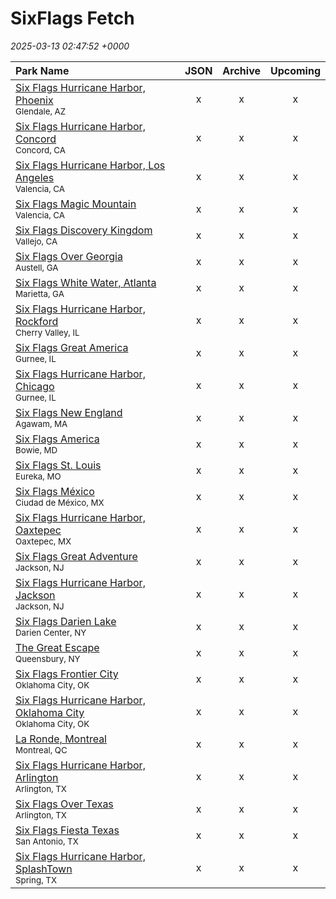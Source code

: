 # SixFlags Fetch

*2025-03-13 02:47:52 +0000*

| Park Name | JSON | Archive | Upcoming |
| :-------- | :--: | :-----: | :------: |
| [Six Flags Hurricane Harbor, Phoenix](https://parkcalendar.com/#46)<br><sup>Glendale, AZ</sup> | x | x | x |
| [Six Flags Hurricane Harbor, Concord](https://parkcalendar.com/#42)<br><sup>Concord, CA</sup> | x | x | x |
| [Six Flags Hurricane Harbor, Los Angeles](https://parkcalendar.com/#11)<br><sup>Valencia, CA</sup> | x | x | x |
| [Six Flags Magic Mountain](https://parkcalendar.com/#6)<br><sup>Valencia, CA</sup> | x | x | x |
| [Six Flags Discovery Kingdom](https://parkcalendar.com/#17)<br><sup>Vallejo, CA</sup> | x | x | x |
| [Six Flags Over Georgia](https://parkcalendar.com/#2)<br><sup>Austell, GA</sup> | x | x | x |
| [Six Flags White Water, Atlanta](https://parkcalendar.com/#25)<br><sup>Marietta, GA</sup> | x | x | x |
| [Six Flags Hurricane Harbor, Rockford](https://parkcalendar.com/#48)<br><sup>Cherry Valley, IL</sup> | x | x | x |
| [Six Flags Great America](https://parkcalendar.com/#7)<br><sup>Gurnee, IL</sup> | x | x | x |
| [Six Flags Hurricane Harbor, Chicago](https://parkcalendar.com/#13)<br><sup>Gurnee, IL</sup> | x | x | x |
| [Six Flags New England](https://parkcalendar.com/#20)<br><sup>Agawam, MA</sup> | x | x | x |
| [Six Flags America](https://parkcalendar.com/#14)<br><sup>Bowie, MD</sup> | x | x | x |
| [Six Flags St. Louis](https://parkcalendar.com/#3)<br><sup>Eureka, MO</sup> | x | x | x |
| [Six Flags México](https://parkcalendar.com/#28)<br><sup>Ciudad de México, MX</sup> | x | x | x |
| [Six Flags Hurricane Harbor, Oaxtepec](https://parkcalendar.com/#32)<br><sup>Oaxtepec, MX</sup> | x | x | x |
| [Six Flags Great Adventure](https://parkcalendar.com/#5)<br><sup>Jackson, NJ</sup> | x | x | x |
| [Six Flags Hurricane Harbor, Jackson](https://parkcalendar.com/#23)<br><sup>Jackson, NJ</sup> | x | x | x |
| [Six Flags Darien Lake](https://parkcalendar.com/#45)<br><sup>Darien Center, NY</sup> | x | x | x |
| [The Great Escape](https://parkcalendar.com/#24)<br><sup>Queensbury, NY</sup> | x | x | x |
| [Six Flags Frontier City](https://parkcalendar.com/#43)<br><sup>Oklahoma City, OK</sup> | x | x | x |
| [Six Flags Hurricane Harbor, Oklahoma City](https://parkcalendar.com/#44)<br><sup>Oklahoma City, OK</sup> | x | x | x |
| [La Ronde, Montreal](https://parkcalendar.com/#29)<br><sup>Montreal, QC</sup> | x | x | x |
| [Six Flags Hurricane Harbor, Arlington](https://parkcalendar.com/#10)<br><sup>Arlington, TX</sup> | x | x | x |
| [Six Flags Over Texas](https://parkcalendar.com/#1)<br><sup>Arlington, TX</sup> | x | x | x |
| [Six Flags Fiesta Texas](https://parkcalendar.com/#8)<br><sup>San Antonio, TX</sup> | x | x | x |
| [Six Flags Hurricane Harbor, SplashTown](https://parkcalendar.com/#47)<br><sup>Spring, TX</sup> | x | x | x |
